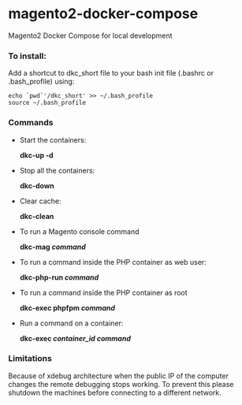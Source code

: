 # magento2-docker-compose
Magento2 Docker Compose for local development

### To install:
Add a shortcut to dkc_short file to your bash init file (.bashrc or .bash_profile) using:

    echo `pwd`'/dkc_short' >> ~/.bash_profile 
    source ~/.bash_profile

### Commands
- Start the containers:

    **dkc-up -d**

- Stop all the containers:

    **dkc-down**

- Clear cache:

    **dkc-clean**
    
- To run a Magento console command

    **dkc-mag *command***
    
- To run a command inside the PHP container as web user:

    **dkc-php-run *command***
    
- To run a command inside the PHP container as root

    **dkc-exec phpfpm *command***
    
- Run a command on a container:

    **dkc-exec *container_id* *command***
  

### Limitations

Because of xdebug architecture when the public IP of the computer changes the remote debugging stops working. To prevent this please shutdown the machines before connecting to a different network.